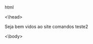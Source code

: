 <DOCTYPE/> html
<html>
<head>
<\head>
<body> </p>Seja bem vidos ao site comandos teste2 </p> <\body>
